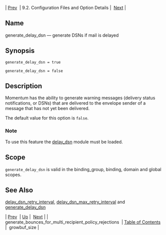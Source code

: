 | [Prev](conf.ref.generate_bounces_for_multi_recipient_policy_rejections)  | 9.2. Configuration Files and Option Details |  [Next](conf.ref.growbuf_size.php) |

<a name="conf.ref.generate_delay_dsn"></a>
## Name

generate_delay_dsn — generate DSNs if mail is delayed

## Synopsis

`generate_delay_dsn = true`

`generate_delay_dsn = false`

<a name="idp9701232"></a>
## Description

Momentum has the ability to generate warning messages (delivery status notifications, or DSNs) that are delivered to the envelope sender of a message that has not yet been delivered.

The default value for this option is `false`.

### Note

To use this feature the [delay_dsn](modules.delay_dsn "14.25. delay_dsn – Delay DSN Generation") module must be loaded.

<a name="idp9706096"></a>
## Scope

`generate_delay_dsn` is valid in the binding_group, binding, domain and global scopes.

<a name="idp9708176"></a>
## See Also

[delay_dsn_retry_interval](conf.ref.delay_dsn_retry_interval "delay_dsn_retry_interval"), [delay_dsn_max_retry_interval](conf.ref.delay_dsn_max_retry_interval.php "delay_dsn_max_retry_interval") and [generate_delay_dsn](conf.ref.generate_delay_dsn.php "generate_delay_dsn")

| [Prev](conf.ref.generate_bounces_for_multi_recipient_policy_rejections)  | [Up](conf.ref.files.php) |  [Next](conf.ref.growbuf_size.php) |
| generate_bounces_for_multi_recipient_policy_rejections  | [Table of Contents](index) |  growbuf_size |
